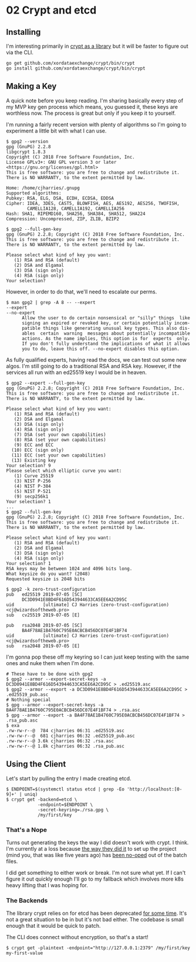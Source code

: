 # 02 Crypt and etcd

## Installing

I'm interesting primarily in [crypt as a library](https://github.com/xordataexchange/crypt/tree/master/config) but it will be faster to figure out via the CLI.

```shell-session
go get github.com/xordataexchange/crypt/bin/crypt
go install github.com/xordataexchange/crypt/bin/crypt
```

## Making a Key

A quick note before you keep reading. I'm sharing basically every step of my MVP key gen process which means, you guessed it, these keys are worthless now. The process is great but only if you keep it to yourself.

I'm running a fairly recent version with plenty of algorithms so I'm going to experiment a little bit with what I can use. 

```shell-session
$ gpg2 --version
gpg (GnuPG) 2.2.8
libgcrypt 1.8.3
Copyright (C) 2018 Free Software Foundation, Inc.
License GPLv3+: GNU GPL version 3 or later <https://gnu.org/licenses/gpl.html>
This is free software: you are free to change and redistribute it.
There is NO WARRANTY, to the extent permitted by law.

Home: /home/cjharries/.gnupg
Supported algorithms:
Pubkey: RSA, ELG, DSA, ECDH, ECDSA, EDDSA
Cipher: IDEA, 3DES, CAST5, BLOWFISH, AES, AES192, AES256, TWOFISH,
        CAMELLIA128, CAMELLIA192, CAMELLIA256
Hash: SHA1, RIPEMD160, SHA256, SHA384, SHA512, SHA224
Compression: Uncompressed, ZIP, ZLIB, BZIP2

$ gpg2 --full-gen-key
gpg (GnuPG) 2.2.8; Copyright (C) 2018 Free Software Foundation, Inc.
This is free software: you are free to change and redistribute it.
There is NO WARRANTY, to the extent permitted by law.

Please select what kind of key you want:
   (1) RSA and RSA (default)
   (2) DSA and Elgamal
   (3) DSA (sign only)
   (4) RSA (sign only)
Your selection? 
```
However, in order to do that, we'll need to escalate our perms.
```
$ man gpg2 | grep -A 8 -- --expert 
--expert
--no-expert
      Allow the user to do certain nonsensical or "silly" things  like
      signing an expired or revoked key, or certain potentially incom‐
      patible things like generating unusual key types. This also dis‐
      ables  certain  warning  messages about potentially incompatible
      actions. As the name implies, this option is for  experts  only.
      If you don't fully understand the implications of what it allows
      you to do, leave this off. --no-expert disables this option.
```
As fully qualified experts, having read the docs, we can test out some new algos. I'm still going to do a traditional RSA and RSA key. However, if the services all run with an ed25519 key I would be in heaven.
```
$ gpg2 --expert --full-gen-key
gpg (GnuPG) 2.2.8; Copyright (C) 2018 Free Software Foundation, Inc.
This is free software: you are free to change and redistribute it.
There is NO WARRANTY, to the extent permitted by law.

Please select what kind of key you want:
   (1) RSA and RSA (default)
   (2) DSA and Elgamal
   (3) DSA (sign only)
   (4) RSA (sign only)
   (7) DSA (set your own capabilities)
   (8) RSA (set your own capabilities)
   (9) ECC and ECC
  (10) ECC (sign only)
  (11) ECC (set your own capabilities)
  (13) Existing key
Your selection? 9
Please select which elliptic curve you want:
   (1) Curve 25519
   (3) NIST P-256
   (4) NIST P-384
   (5) NIST P-521
   (9) secp256k1
Your selection? 1
...
$ gpg2 --full-gen-key
gpg (GnuPG) 2.2.8; Copyright (C) 2018 Free Software Foundation, Inc.
This is free software: you are free to change and redistribute it.
There is NO WARRANTY, to the extent permitted by law.

Please select what kind of key you want:
   (1) RSA and RSA (default)
   (2) DSA and Elgamal
   (3) DSA (sign only)
   (4) RSA (sign only)
Your selection? 1
RSA keys may be between 1024 and 4096 bits long.
What keysize do you want? (2048) 
Requested keysize is 2048 bits

$ gpg2 -k zero-trust-configuration
pub   ed25519 2019-07-05 [SC]
      DC3D0941E8BD4F616D543944633CA5EE6A2CD95C
uid           [ultimate] CJ Harries (zero-trust-configuration) <cj@wizardsoftheweb.pro>
sub   cv25519 2019-07-05 [E]

pub   rsa2048 2019-07-05 [SC]
      BA4F78AE1B4760C795E0ACBCB456DC07E4F1BF74
uid           [ultimate] CJ Harries (zero-trust-configuration) <cj@wizardsoftheweb.pro>
sub   rsa2048 2019-07-05 [E]
```

I'm gonna pop these off my keyring so I can just keep testing with the same ones and nuke them when I'm done.

```
# These have to be done with gpg2
$ gpg2 --armor --export-secret-keys -a DC3D0941E8BD4F616D543944633CA5EE6A2CD95C > .ed25519.asc
$ gpg2 --armor --export -a DC3D0941E8BD4F616D543944633CA5EE6A2CD95C > .ed25519_pub.asc
# Nothing special
$ gpg --armor --export-secret-keys -a BA4F78AE1B4760C795E0ACBCB456DC07E4F1BF74 > .rsa.asc
$ gpg --armor --export -a BA4F78AE1B4760C795E0ACBCB456DC07E4F1BF74 > .rsa_pub.asc
$ exa
.rw-rw-r--@  784 cjharries 06:31 .ed25519.asc
.rw-rw-r--@  681 cjharries 06:32 .ed25519_pub.asc
.rw-rw-r--@ 3.6k cjharries 06:32 .rsa.asc
.rw-rw-r--@ 1.8k cjharries 06:32 .rsa_pub.asc
```

## Using the Client

Let's start by pulling the entry I made creating etcd.
```shell-session
$ ENDPOINT=$(systemctl status etcd | grep -Eo 'http://localhost:[0-9]+' | uniq)
$ crypt get -backend=etcd \
            -endpoint=$ENDPOINT \
            -secret-keyring=./rsa.gpg \
            /my/first/key
```
### That's a Nope

Turns out generating the keys the way I did doesn't work with crypt. I think. I'm currently at a loss because [the way they did it](https://github.com/xordataexchange/crypt#create-a-key-and-keyring-from-a-batch-file) to set up the project (mind you, that was like five years ago) has [been no-oped](https://www.gnupg.org/documentation/manuals/gnupg/Unattended-GPG-key-generation.html) out of the batch files.

I did get something to either work or break. I'm not sure what yet. If I can't figure it out quickly enough I'll go to my fallback which involves more k8s heavy lifting that I was hoping for.

### The Backends

The library crypt relies on for etcd has been deprecated [for some time](https://github.com/coreos/go-etcd). It's not a great situation to be in but it's not bad either. The codebase is small enough that it would be quick to patch.

The CLI does connect without encryption, so that's a start!

```shell-session
$ crypt get -plaintext -endpoint="http://127.0.0.1:2379" /my/first/key
my-first-value
```
